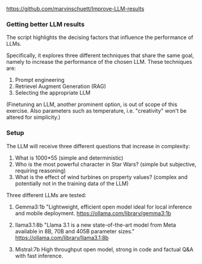 https://github.com/marvinschuett/Improve-LLM-results

### Getting better LLM results
The script highlights the decising factors that influence the performance of LLMs.

Specifically, it explores three different techniques that share the same goal, namely to increase the performance of the chosen LLM. These techniques are:

1. Prompt engineering
2. Retrievel Augment Generation (RAG)
3. Selecting the appropriate LLM

(Finetuning an LLM, another prominent option, is out of scope of this exercise. Also parameters such as temperature, i.e. "creativity" won't be altered for simplicity.)

### Setup
The LLM will receive three different questions that increase in complexity:

1. What is 1000*55 (simple and deterministic)
2. Who is the most powerful character in Star Wars? (simple but subjective, requiring reasoning)
3. What is the effect of wind turbines on property values? (complex and potentially not in the training data of the LLM)

Three different LLMs are tested:
1. Gemma3:1b "Lightweight, efficient open model ideal for local inference and mobile deployment. https://ollama.com/library/gemma3:1b

2. llama3.1:8b "Llama 3.1 is a new state-of-the-art model from Meta available in 8B, 70B and 405B parameter sizes." https://ollama.com/library/llama3.1:8b

3. Mistral:7b High throughput open model, strong in code and factual Q&A with fast inference.


